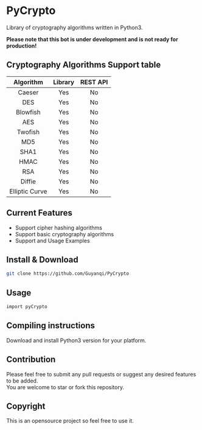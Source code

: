 # PyCrypto

Library of cryptography algorithms written in Python3. 

**Please note that this bot is under development and is not ready for production!**

## Cryptography Algorithms Support table

| Algorithm | Library | REST API |
|:---------:| :------:| :-------:|
| Caeser | Yes  | No        |
| DES | Yes  | No        |
| Blowfish| Yes  | No        |
| AES | Yes  | No        |
| Twofish | Yes  | No      |
| MD5 | Yes  | No       |
| SHA1 | Yes  | No       |
| HMAC | Yes  | No       |
| RSA | Yes  | No       |
| Diffie | Yes  | No       |
| Elliptic Curve  | Yes  | No       |

## Current Features

+ Support cipher hashing algorithms  
+ Support basic cryptography algorithms   
+ Support and Usage Examples   

## Install & Download  
```bash
git clone https://github.com/Guyanqi/PyCrypto  
```
## Usage
```bash
import pyCrypto 
```  

## Compiling instructions

Download and install Python3 version for your platform.

## Contribution

Please feel free to submit any pull requests or suggest any desired features to be added.  
You are welcome to star or fork this repository.  

## Copyright
This is an opensource project so feel free to use it. 